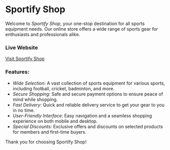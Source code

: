 # Sportify Shop

Welcome to *Sportify Shop*, your one-stop destination for all sports equipment needs. Our online store offers a wide range of sports gear for enthusiasts and professionals alike.

### Live Website
[Visit Sportify Shop](https://sportify-store-1f583.web.app/)

### Features:
- *Wide Selection*: A vast collection of sports equipment for various sports, including football, cricket, badminton, and more.
- *Secure Shopping*: Safe and secure payment options to ensure peace of mind while shopping.
- *Fast Delivery*: Quick and reliable delivery service to get your gear to you in no time.
- *User-Friendly Interface*: Easy navigation and a seamless shopping experience on both mobile and desktop.
- *Special Discounts*: Exclusive offers and discounts on selected products for members and first-time buyers.

Thank you for choosing Sportify Shop!
